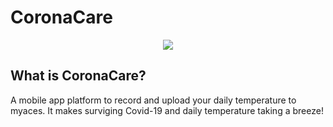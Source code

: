 # CoronaCare
<p align = "center"> <image src="./CoronaCare/src/assets/images/13coronavirus-explainer-mobileMasterAt3x-v2.jpg"> </p>

## What is CoronaCare?
A mobile app platform to record and upload your daily temperature to myaces. 
It makes surviging Covid-19 and daily temperature taking a breeze!

